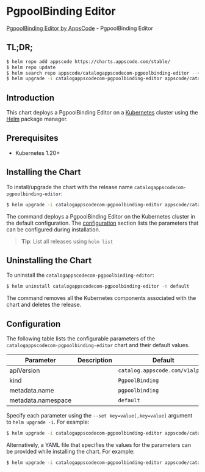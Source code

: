 # PgpoolBinding Editor

[PgpoolBinding Editor by AppsCode](https://appscode.com) - PgpoolBinding Editor

## TL;DR;

```bash
$ helm repo add appscode https://charts.appscode.com/stable/
$ helm repo update
$ helm search repo appscode/catalogappscodecom-pgpoolbinding-editor --version=v0.26.0
$ helm upgrade -i catalogappscodecom-pgpoolbinding-editor appscode/catalogappscodecom-pgpoolbinding-editor -n default --create-namespace --version=v0.26.0
```

## Introduction

This chart deploys a PgpoolBinding Editor on a [Kubernetes](http://kubernetes.io) cluster using the [Helm](https://helm.sh) package manager.

## Prerequisites

- Kubernetes 1.20+

## Installing the Chart

To install/upgrade the chart with the release name `catalogappscodecom-pgpoolbinding-editor`:

```bash
$ helm upgrade -i catalogappscodecom-pgpoolbinding-editor appscode/catalogappscodecom-pgpoolbinding-editor -n default --create-namespace --version=v0.26.0
```

The command deploys a PgpoolBinding Editor on the Kubernetes cluster in the default configuration. The [configuration](#configuration) section lists the parameters that can be configured during installation.

> **Tip**: List all releases using `helm list`

## Uninstalling the Chart

To uninstall the `catalogappscodecom-pgpoolbinding-editor`:

```bash
$ helm uninstall catalogappscodecom-pgpoolbinding-editor -n default
```

The command removes all the Kubernetes components associated with the chart and deletes the release.

## Configuration

The following table lists the configurable parameters of the `catalogappscodecom-pgpoolbinding-editor` chart and their default values.

|     Parameter      | Description |                  Default                   |
|--------------------|-------------|--------------------------------------------|
| apiVersion         |             | <code>catalog.appscode.com/v1alpha1</code> |
| kind               |             | <code>PgpoolBinding</code>                 |
| metadata.name      |             | <code>pgpoolbinding</code>                 |
| metadata.namespace |             | <code>default</code>                       |


Specify each parameter using the `--set key=value[,key=value]` argument to `helm upgrade -i`. For example:

```bash
$ helm upgrade -i catalogappscodecom-pgpoolbinding-editor appscode/catalogappscodecom-pgpoolbinding-editor -n default --create-namespace --version=v0.26.0 --set apiVersion=catalog.appscode.com/v1alpha1
```

Alternatively, a YAML file that specifies the values for the parameters can be provided while
installing the chart. For example:

```bash
$ helm upgrade -i catalogappscodecom-pgpoolbinding-editor appscode/catalogappscodecom-pgpoolbinding-editor -n default --create-namespace --version=v0.26.0 --values values.yaml
```
